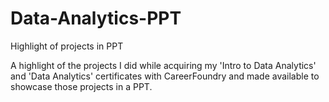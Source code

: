 # Data-Analytics-PPT
Highlight of projects in PPT

A highlight of the projects I did while acquiring my 'Intro to Data Analytics' and 'Data Analytics' certificates with CareerFoundry and made available to showcase those projects in a PPT. 
